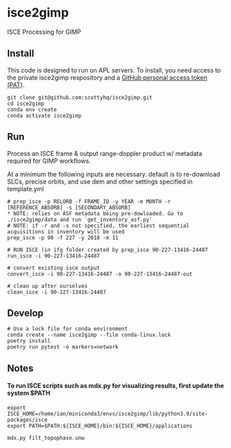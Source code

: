 # isce2gimp
ISCE Processing for GIMP

## Install

This code is designed to run on APL servers. To install, you need access to the private isce2gimp respository and a [GitHub personal access token (PAT)](https://docs.github.com/en/github/authenticating-to-github/keeping-your-account-and-data-secure/creating-a-personal-access-token).

```
git clone git@github.com:scottyhq/isce2gimp.git
cd isce2gimp
conda env create
conda activate isce2gimp
```

## Run

Process an ISCE frame & output range-doppler product w/ metadata required for GIMP workflows.

At a minimum the following inputs are necessary. default is to re-download SLCs, precise orbits, and use
dem and other settings specified in template.yml

```
# prep_isce -p RELORB -f FRAME_ID -y YEAR -m MONTH -r [REFERENCE_ABSORB] -s [SECONDARY_ABSORB] 
* NOTE: relies on ASF metadata being pre-dowloaded. Go to ./isce2gimp/data and run `get_inventory_asf.py`
# NOTE: if -r and -s not specified, the earliest sequential acquisitions in inventory will be used
prep_isce -p 90 -f 227 -y 2018 -m 11

# RUN ISCE (in ifg folder created by prep_isce 90-227-13416-24487
run_isce -i 90-227-13416-24487

# convert existing isce output
convert_isce -i 90-227-13416-24487 -o 90-227-13416-24487-out

# clean up after ourselves
clean_isce -i 90-227-13416-24487
```

## Develop

```
# Use a lock file for conda environment
conda create --name isce2gimp --file conda-linux.lock
poetry install
poetry run pytest -o markers=network
```

## Notes

#### To run ISCE scripts such as mdx.py for visualizing results, first update the system $PATH 
```
export ISCE_HOME=/home/ian/miniconda3/envs/isce2gimp/lib/python3.9/site-packages/isce
export PATH=$PATH:${ISCE_HOME}/bin:${ISCE_HOME}/applications

mdx.py filt_topophase.unw
```
